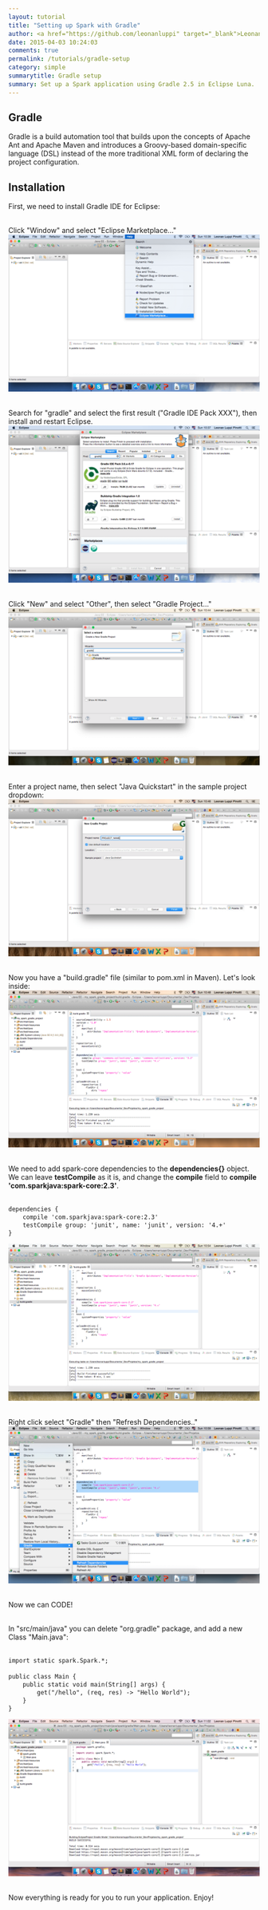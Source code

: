 ```yaml
---
layout: tutorial
title: "Setting up Spark with Gradle"
author: <a href="https://github.com/leonanluppi" target="_blank">Leonan Luppi</a>
date: 2015-04-03 10:24:03
comments: true
permalink: /tutorials/gradle-setup
category: simple
summarytitle: Gradle setup
summary: Set up a Spark application using Gradle 2.5 in Eclipse Luna.
---
```


## Gradle
 Gradle is a build automation tool that builds upon the concepts of Apache Ant and Apache Maven and introduces a Groovy-based domain-specific language (DSL) instead of the more traditional XML form of declaring the project configuration.

## Installation
First, we need to install Gradle IDE for Eclipse:

<br>Click "Window" and select "Eclipse Marketplace..."
<img src="/img/posts/settingup-spark-gradle/1.png" alt="">

<br>Search for "gradle" and select the first result ("Gradle IDE Pack XXX"), then install and restart Eclipse.
<img src="/img/posts/settingup-spark-gradle/2.png" alt="">

<br>Click "New" and select "Other", then select "Gradle Project..."
<img src="/img/posts/settingup-spark-gradle/3.png" alt="">

<br>Enter a project name, then select "Java Quickstart" in the sample project dropdown:
<img src="/img/posts/settingup-spark-gradle/4.png" alt="">

<br>Now you have a "build.gradle" file (similar to pom.xml in Maven). Let's look inside:
<img src="/img/posts/settingup-spark-gradle/5.png" alt="">

<br>We need to add spark-core dependencies to the **dependencies{}** object. We can leave **testCompile** as it is, and change the **compile** field to **compile 'com.sparkjava:spark-core:2.3'**.
<pre><code class="language-java">
dependencies {
    compile 'com.sparkjava:spark-core:2.3'
    testCompile group: 'junit', name: 'junit', version: '4.+'
}
</code></pre>
<img src="/img/posts/settingup-spark-gradle/6.png" alt="">

<br>Right click select "Gradle" then "Refresh Dependencies.."
<img src="/img/posts/settingup-spark-gradle/7.png" alt="">

<br>Now we can CODE!

<br>In "src/main/java" you can delete "org.gradle" package, and add a new Class "Main.java":
<pre><code class="language-java">
import static spark.Spark.*;

public class Main {
    public static void main(String[] args) {
        get("/hello", (req, res) -> "Hello World");
    }
}
</code></pre>
<img src="/img/posts/settingup-spark-gradle/8.png" alt="">

<br>Now everything is ready for you to run your application. Enjoy!
